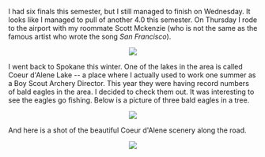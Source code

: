 I had six finals this semester, but I still managed to finish on Wednesday.
It looks like I managed to pull of another 4.0 this semester. On Thursday I
rode to the airport with my roommate Scott Mckenzie (who is not the same as the
famous artist who wrote the song *San Francisco*).

<center> <img src="require('assets/images/posts/coeur_dalene/scottymack_1.jpg')" style="max-width: 50%;" /> </center>

I went back to Spokane this winter. One of the lakes in the area is called Coeur d'Alene Lake -- a
place where I actually used to work one summer as a Boy Scout Archery Director.
This year they were having record numbers of bald eagles in the area. I decided to
check them out. It was interesting to see the eagles go fishing. Below is a picture of three
bald eagles in a tree.

<center> <img src="require('assets/images/posts/coeur_dalene/eagles_tree_1.jpg')" style="max-width: 70%;" /> </center>

And here is a shot of the beautiful Coeur d'Alene scenery along the road.

<center> <img src="require('assets/images/posts/coeur_dalene/eagles_lake_2.jpg')" style="max-width: 70%;" /> </center>
